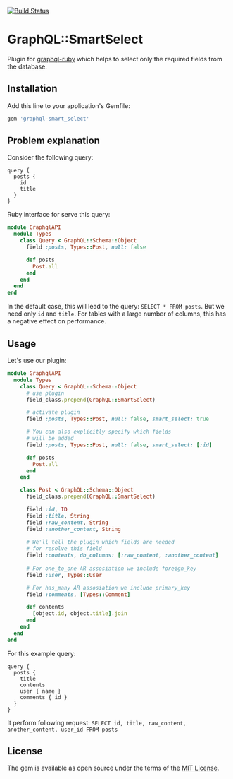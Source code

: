 [![Build Status](https://travis-ci.org/Arkweid/graphql-smart_select.svg?branch=master)](https://travis-ci.org/Arkweid/graphql-smart_select)

# GraphQL::SmartSelect

Plugin for [graphql-ruby](https://github.com/rmosolgo/graphql-ruby) which helps to select only the required fields from the database.

## Installation

Add this line to your application's Gemfile:

```ruby
gem 'graphql-smart_select'
```

## Problem explanation

Consider the following query:
```
query {
  posts {
    id
    title
  }
}
```

Ruby interface for serve this query:
```ruby
module GraphqlAPI
  module Types
    class Query < GraphQL::Schema::Object
      field :posts, Types::Post, null: false

      def posts
        Post.all
      end
    end
  end
end
```
In the default case, this will lead to the query: ```SELECT * FROM posts```. But we need only ```id``` and ```title```.
For tables with a large number of columns, this has a negative effect on performance.

## Usage

Let's use our plugin:
```ruby
module GraphqlAPI
  module Types
    class Query < GraphQL::Schema::Object
      # use plugin
      field_class.prepend(GraphQL::SmartSelect)

      # activate plugin
      field :posts, Types::Post, null: false, smart_select: true

      # You can also explicitly specify which fields
      # will be added
      field :posts, Types::Post, null: false, smart_select: [:id]

      def posts
        Post.all
      end
    end

    class Post < GraphQL::Schema::Object
      field_class.prepend(GraphQL::SmartSelect)

      field :id, ID
      field :title, String
      field :raw_content, String
      field :another_content, String
  
      # We'll tell the plugin which fields are needed
      # for resolve this field
      field :contents, db_columns: [:raw_content, :another_content]
      
      # For one_to_one AR assosiation we include foreign_key
      field :user, Types::User

      # For has_many AR assosiation we include primary_key
      field :comments, [Types::Comment]

      def contents
        [object.id, object.title].join
      end
    end
  end
end
```

For this example query:
```
query {
  posts {
    title
    contents
    user { name }
    comments { id }
  }
}
```
It perform following request:
```SELECT id, title, raw_content, another_content, user_id FROM posts```

## License

The gem is available as open source under the terms of the [MIT License](https://opensource.org/licenses/MIT).
